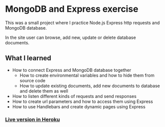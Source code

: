 # MongoDB and Express exercise
This was a small project where I practice Node.js Express http requests and MongoDB database.

In the site user can browse, add new, update or delete database documents. 

## What I learned
- How to connect Express and MongoDB database together
    - How to create environmental variables and how to hide them from source code
    - How to update existing documents, add new documents to database and delete them as well
- How to listen different kinds of requests and send responses
- How to create url parameters and how to access them using Express
- How to use Handlebars and create dynamic pages using Express


 ### [Live version in Heroku](https://secret-wave-53450.herokuapp.com/)